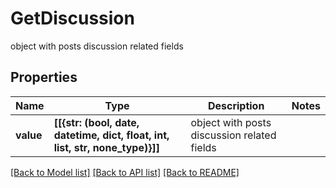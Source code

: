 # GetDiscussion

object with posts discussion related fields
## Properties
Name | Type | Description | Notes
------------ | ------------- | ------------- | -------------
**value** | **[[{str: (bool, date, datetime, dict, float, int, list, str, none_type)}]]** | object with posts discussion related fields | 

[[Back to Model list]](../README.md#documentation-for-models) [[Back to API list]](../README.md#documentation-for-api-endpoints) [[Back to README]](../README.md)


